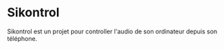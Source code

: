 # Sikontrol

Sikontrol est un projet pour controller l'audio de son ordinateur depuis son  téléphone.